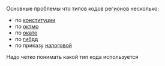 Основные проблемы что типов кодов регионов несколько:
- по [конституции](https://ru.wikipedia.org/wiki/Конституция_РСФСР_1978_года)
- по [октмо](https://ru.wikipedia.org/wiki/Общероссийский_классификатор_территорий_муниципальных_образований)
- по [окато](https://ru.wikipedia.org/wiki/Общероссийский_классификатор_объектов_административно-территориального_деления)
- по [гибдд](https://ru.wikipedia.org/wiki/Регистрационные_знаки_транспортных_средств_в_России)
- по приказу [налоговой](http://www.statdata.ru/spisok-regionov-rossii-s-kodamy)

Надо четко понимать какой тип кода используется